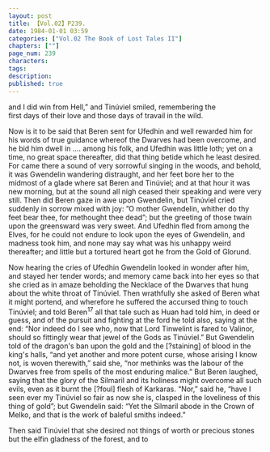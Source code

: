 ```yaml
---
layout: post
title: 【Vol.02】P239.
date: 1984-01-01 03:59
categories: ["Vol.02 The Book of Lost Tales II"]
chapters: [""]
page_num: 239
characters: 
tags: 
description: 
published: true
---
```


<p style="text-indent: 0;">
and I did win from Hell,” and Tinúviel smiled, remembering the<BR>first days of their love and those days of travail in the wild.
</p>

Now is it to be said that Beren sent for Ufedhin and well rewarded him for his words of true guidance whereof the Dwarves had been overcome, and he bid him dwell in .... among his folk, and Ufedhin was little loth; yet on a time, no great space thereafter, did that thing betide which he least desired. For came there a sound of very sorrowful singing in the woods, and behold, it was Gwendelin wandering distraught, and her feet bore her to the midmost of a glade where sat Beren and Tinúviel; and at that hour it was new morning, but at the sound all nigh ceased their speaking and were very still. Then did Beren gaze in awe upon Gwendelin, but Tinúviel cried suddenly in sorrow mixed with joy: ”O mother Gwendelin, whither do thy feet bear thee, for methought thee dead”; but the greeting of those twain upon the greensward was very sweet. And Ufedhin fled from among the Elves, for he could not endure to look upon the eyes of Gwendelin, and madness took him, and none may say what was his unhappy weird thereafter; and little but a tortured heart got he from the Gold of Glorund.

Now hearing the cries of Ufedhin Gwendelin looked in wonder after him, and stayed her tender words; and memory came back into her eyes so that she cried as in amaze beholding the Necklace of the Dwarves that hung about the white throat of Tinúviel. Then wrathfully she asked of Beren what it might portend, and wherefore he suffered the accursed thing to touch Tinúviel; and told Beren<SUP>17</SUP> all that tale such as Huan had told him, in deed or guess, and of the pursuit and fighting at the ford he told also, saying at the end: “Nor indeed do I see who, now that Lord Tinwelint is fared to Valinor, should so fittingly wear that jewel of the Gods as Tinúviel.” But Gwendelin told of the dragon's ban upon the gold and the [?staining] of blood in the king's halls, “and yet another and more potent curse, whose arising I know not, is woven therewith,” said she, “nor methinks was the labour of the Dwarves free from spells of the most enduring malice.” But Beren laughed, saying that the glory of the Silmaril and its holiness might overcome all such evils, even as it burnt the [?foul] flesh of Karkaras. “Nor,” said he, “have I seen ever my Tinúviel so fair as now she is, clasped in the loveliness of this thing of gold”; but Gwendelin said: “Yet the Silmaril abode in the Crown of Melko, and that is the work of baleful smiths indeed.”

Then said Tinúviel that she desired not things of worth or precious stones but the elfin gladness of the forest, and to

